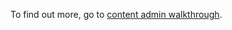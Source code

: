 To find out more, go to [content admin walkthrough](https://developer.nomad-cms.com/docs/content-admin-api-javascript).
